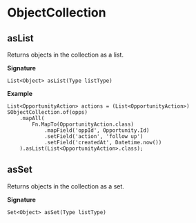 # ObjectCollection

## asList

Returns objects in the collection as a list.

**Signature**

```
List<Object> asList(Type listType)
```

**Example**
```apex title="Mapping to objects with MapTo function factory"
List<OpportunityAction> actions = (List<OpportunityAction>) SObjectCollection.of(opps)
    .mapAll(
        Fn.MapTo(OpportunityAction.class)
            .mapField('oppId', Opportunity.Id)
            .setField('action', 'follow up')
            .setField('createdAt', Datetime.now())
    ).asList(List<OpportunityAction>.class);
```

## asSet

Returns objects in the collection as a set.

**Signature**

```
Set<Object> asSet(Type listType)
```